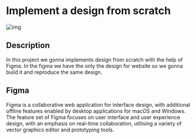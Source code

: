 # Implement a design from scratch

![img](https://s3.eu-west-3.amazonaws.com/hbtn.intranet/uploads/medias/2020/2/60df485eb772ecbad54a.jpg?X-Amz-Algorithm=AWS4-HMAC-SHA256&X-Amz-Credential=AKIA4MYA5JM5DUTZGMZG%2F20240202%2Feu-west-3%2Fs3%2Faws4_request&X-Amz-Date=20240202T093830Z&X-Amz-Expires=86400&X-Amz-SignedHeaders=host&X-Amz-Signature=f281f25c6944bd14f0d9cfbf8d80e7ff0fad3230c9d08500e1a10c8cb7205dd7)

## Description

In this project we gonna implements design from scratch with the help of Figma. In the figma we have the only the design for website so we gonna build it and reproduce the same design.

## Figma

Figma is a collaborative web application for interface design, with additional offline features enabled by desktop applications for macOS and Windows. The feature set of Figma focuses on user interface and user experience design, with an emphasis on real-time collaboration, utilising a variety of vector graphics editor and prototyping tools.
